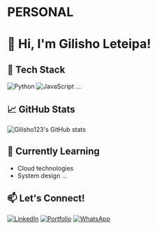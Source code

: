 # PERSONAL
# 👋 Hi, I'm Gilisho Leteipa!

## 🚀 Tech Stack
![Python](https://img.shields.io/badge/Python-3670A0?style=for-the-badge&logo=python&logoColor=fff)
![JavaScript](https://img.shields.io/badge/JavaScript-333?style=for-the-badge&logo=javascript)
...

## 📈 GitHub Stats
![Gilisho123's GitHub stats](https://github-readme-stats.vercel.app/api?username=Gilisho123&show_icons=true&theme=github_dark)

## 🌱 Currently Learning
- Cloud technologies
- System design
...

## 📫 Let's Connect!
[![LinkedIn](https://img.shields.io/badge/LinkedIn-blue?style=flat&logo=linkedin)](https://linkedin.com/in/gilisho-leteipa-842210374)
[![Portfolio](https://img.shields.io/badge/Portfolio-000?style=flat&logo=github)](https://wa.me/message/IVVKK6GODTC2K1)
[![WhatsApp](https://img.shields.io/badge/WhatsApp-green?style=flat&logo=WhatsApp)](https://wa.me/message/IVVKK6GODTC2K1)

